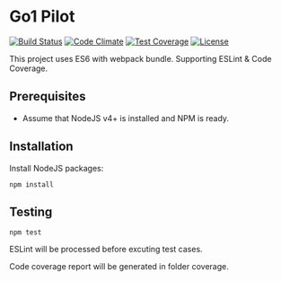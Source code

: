 # Go1 Pilot

[![Build Status](http://img.shields.io/travis/phuonghuynh/go1-pilot.svg?style=flat-square)](https://travis-ci.org/phuonghuynh/go1-pilot)
[![Code Climate](http://img.shields.io/codeclimate/github/phuonghuynh/go1-pilot.svg?style=flat-square)](https://codeclimate.com/github/phuonghuynh/go1-pilot)
[![Test Coverage](https://img.shields.io/codeclimate/coverage/github/phuonghuynh/go1-pilot.svg?style=flat-square)](https://codeclimate.com/github/phuonghuynh/go1-pilot/coverage)
[![License](http://img.shields.io/:license-apache-blue.svg?style=flat-square)](http://www.apache.org/licenses/LICENSE-2.0.html)


This project uses ES6 with webpack bundle. Supporting ESLint & Code Coverage.

## Prerequisites
* Assume that NodeJS v4+ is installed and NPM is ready.

## Installation
Install NodeJS packages:
```
npm install
```

## Testing

```
npm test
```

ESLint will be processed before excuting test cases.

Code coverage report will be generated in folder coverage.